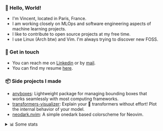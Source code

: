### 👋 Hello, World!

- I'm Vincent, located in Paris, France.
- I am working closely on MLOps and software engineering aspects of machine learning projects.
- I like to contribute to open source projects at my free time.
- I use Linux (Arch btw) and Vim. I'm always trying to discover new FOSS.

### 🔗 Get in touch

- You can reach me on [Linkedin](https://www.linkedin.com/in/vincent-duchauffour-3a9641155/) or by [mail](mailto:vincent.duchauffour@proton.me).
- You can find my resume [here](https://raw.githubusercontent.com/VDuchauffour/resume/main/resume.pdf).

### 📦 Side projects I made

- [anyboxes](https://github.com/VDuchauffour/anyboxes): Lightweight package for managing bounding boxes that works seamlessly with most computing frameworks.
- [transformers-visualizer](https://github.com/VDuchauffour/transformers-visualizer): Explain your 🤗 transformers without effort! Plot the internal behavior of your model. 
- [neodark.nvim](https://github.com/VDuchauffour/neodark.nvim): A simple onedark based colorscheme for Neovim.

<details><summary>📊 Some stats</summary>  
  
<p align="center">
  <img alt="VDuchauffour's github stats" src="https://github-readme-stats.vercel.app/api?username=VDuchauffour&include_all_commits=true&show_icons=true&theme=react"/>
  <br />
  <img alt="VDuchauffour's streak stats" src="https://streak-stats.demolab.com?user=VDuchauffour&theme=react"/>
  <br />
  <img alt="VDuchauffour's language stats" src="https://github-readme-stats.vercel.app/api/top-langs/?username=VDuchauffour&count_private=true&include_all_commits=true&show_icons=true&layout=compact&theme=react"/>
  <!--   <br />
  <img alt="VDuchauffour's Wakatime stats" src="https://github-readme-stats.vercel.app/api/wakatime?username=VDuchauffour&theme=react"/> -->
</p>

#### 🧭 Wakatime stats
<!--START_SECTION:waka-->
![Code Time](http://img.shields.io/badge/Code%20Time-1%2C422%20hrs%202%20mins-blue)

![Lines of code](https://img.shields.io/badge/From%20Hello%20World%20I%27ve%20Written-2.0%20million%20lines%20of%20code-blue)

**🐱 My GitHub Data** 

> 📦 970.7 kB Used in GitHub's Storage 
 > 
> 🏆 1,745 Contributions in the Year 2023
 > 
> 🚫 Not Opted to Hire
 > 
> 📜 9 Public Repositories 
 > 
> 🔑 2 Private Repositories 
 > 
**I'm a Night 🦉** 

```text
🌞 Morning                59 commits          █░░░░░░░░░░░░░░░░░░░░░░░░   04.68 % 
🌆 Daytime                338 commits         ███████░░░░░░░░░░░░░░░░░░   26.78 % 
🌃 Evening                677 commits         █████████████░░░░░░░░░░░░   53.65 % 
🌙 Night                  188 commits         ████░░░░░░░░░░░░░░░░░░░░░   14.90 % 
```
📅 **I'm Most Productive on Saturday** 

```text
Monday                   177 commits         ████░░░░░░░░░░░░░░░░░░░░░   14.03 % 
Tuesday                  96 commits          ██░░░░░░░░░░░░░░░░░░░░░░░   07.61 % 
Wednesday                226 commits         ████░░░░░░░░░░░░░░░░░░░░░   17.91 % 
Thursday                 177 commits         ████░░░░░░░░░░░░░░░░░░░░░   14.03 % 
Friday                   121 commits         ██░░░░░░░░░░░░░░░░░░░░░░░   09.59 % 
Saturday                 318 commits         ██████░░░░░░░░░░░░░░░░░░░   25.20 % 
Sunday                   147 commits         ███░░░░░░░░░░░░░░░░░░░░░░   11.65 % 
```


📊 **This Week I Spent My Time On** 

```text
💬 Programming Languages: 
YAML                     2 hrs 51 mins       ████████████████░░░░░░░░░   62.68 % 
Docker                   34 mins             ███░░░░░░░░░░░░░░░░░░░░░░   12.52 % 
JSON                     19 mins             ██░░░░░░░░░░░░░░░░░░░░░░░   07.16 % 
TOML                     16 mins             ██░░░░░░░░░░░░░░░░░░░░░░░   06.12 % 
Text                     11 mins             █░░░░░░░░░░░░░░░░░░░░░░░░   04.31 % 
```


 Last Updated on 29/12/2023 00:30:11 UTC
<!--END_SECTION:waka-->
</details>
